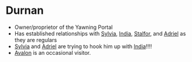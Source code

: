 # Durnan
- Owner/proprietor of the Yawning Portal
- Has established relationships with [Sylvia](PCs/Past/Sylvia.md), [India](PCs/Current/India.md), [Stalfor](PCs/Current/Stalfor.md), and [Adriel](PCs/Current/Adriel.md) as they are regulars
- [Sylvia](PCs/Past/Sylvia.md) and [Adriel](PCs/Current/Adriel.md) are trying to hook him up with [India](PCs/Current/India.md)!!!!
- [Avalon](PCs/Current/Avalon.md) is an occasional visitor.